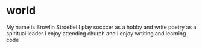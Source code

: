 # world
My name is Browlin Stroebel
I play socccer as a hobby and write poetry as a spiritual leader 
I enjoy attending church
and i enjoy wrtiting and learning code
